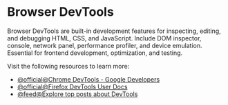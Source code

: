 # Browser DevTools

Browser DevTools are built-in development features for inspecting, editing, and debugging HTML, CSS, and JavaScript. Include DOM inspector, console, network panel, performance profiler, and device emulation. Essential for frontend development, optimization, and testing.

Visit the following resources to learn more:

- [@official@Chrome DevTools - Google Developers](https://developers.google.com/web/tools/chrome-devtools)
- [@official@Firefox DevTools User Docs](https://firefox-source-docs.mozilla.org/devtools-user/)
- [@feed@Explore top posts about DevTools](https://app.daily.dev/tags/devtools?ref=roadmapsh)
